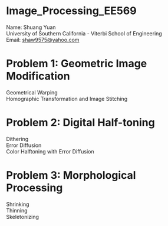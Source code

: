 # Image_Processing_EE569

Name: Shuang Yuan  
University of Southern California - Viterbi School of Engineering  
Email: shaw9575@yahoo.com  

# Problem 1: Geometric Image Modification
  Geometrical Warping  
  Homographic Transformation and Image Stitching  
  
# Problem 2: Digital Half-toning
  Dithering  
  Error Diffusion  
  Color Halftoning with Error Diffusion  
  
# Problem 3: Morphological Processing
  Shrinking  
  Thinning  
  Skeletonizing  

